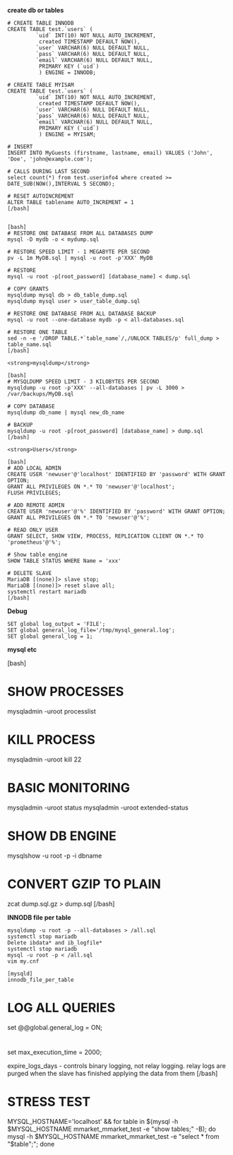 <strong>create db or tables</strong>
```
# CREATE TABLE INNODB
CREATE TABLE test.`users` (
         `uid` INT(10) NOT NULL AUTO_INCREMENT,
          created TIMESTAMP DEFAULT NOW(),
         `user` VARCHAR(6) NULL DEFAULT NULL,
         `pass` VARCHAR(6) NULL DEFAULT NULL,
         `email` VARCHAR(6) NULL DEFAULT NULL,
          PRIMARY KEY (`uid`)
          ) ENGINE = INNODB;

# CREATE TABLE MYISAM
CREATE TABLE test.`users` (
         `uid` INT(10) NOT NULL AUTO_INCREMENT,
          created TIMESTAMP DEFAULT NOW(),
         `user` VARCHAR(6) NULL DEFAULT NULL,
         `pass` VARCHAR(6) NULL DEFAULT NULL,
         `email` VARCHAR(6) NULL DEFAULT NULL,
          PRIMARY KEY (`uid`)
          ) ENGINE = MYISAM;

# INSERT
INSERT INTO MyGuests (firstname, lastname, email) VALUES ('John', 'Doe', 'john@example.com');

# CALLS DURING LAST SECOND
select count(*) from test.userinfo4 where created >= DATE_SUB(NOW(),INTERVAL 5 SECOND);

# RESET AUTOINCREMENT
ALTER TABLE tablename AUTO_INCREMENT = 1
[/bash]


[bash]
# RESTORE ONE DATABASE FROM ALL DATABASES DUMP
mysql -D mydb -o < mydump.sql

# RESTORE SPEED LIMIT - 1 MEGABYTE PER SECOND
pv -L 1m MyDB.sql | mysql -u root -p'XXX' MyDB

# RESTORE
mysql -u root -p[root_password] [database_name] < dump.sql

# COPY GRANTS
mysqldump mysql db > db_table_dump.sql
mysqldump mysql user > user_table_dump.sql

# RESTORE ONE DATABASE FROM ALL DATABASE BACKUP
mysql -u root --one-database mydb -p < all-databases.sql

# RESTORE ONE TABLE
sed -n -e '/DROP TABLE.*`table_name`/,/UNLOCK TABLES/p' full_dump > table_name.sql
[/bash]

<strong>mysqldump</strong>

[bash]
# MYSQLDUMP SPEED LIMIT - 3 KILOBYTES PER SECOND
mysqldump -u root -p'XXX' --all-databases | pv -L 3000 > /var/backups/MyDB.sql

# COPY DATABASE
mysqldump db_name | mysql new_db_name

# BACKUP
mysqldump -u root -p[root_password] [database_name] > dump.sql
[/bash]

<strong>Users</strong>

[bash]
# ADD LOCAL ADMIN
CREATE USER 'newuser'@'localhost' IDENTIFIED BY 'password' WITH GRANT OPTION;
GRANT ALL PRIVILEGES ON *.* TO 'newuser'@'localhost';
FLUSH PRIVILEGES;

# ADD REMOTE ADMIN
CREATE USER 'newuser'@'%' IDENTIFIED BY 'password' WITH GRANT OPTION;
GRANT ALL PRIVILEGES ON *.* TO 'newuser'@'%';

# READ ONLY USER
GRANT SELECT, SHOW VIEW, PROCESS, REPLICATION CLIENT ON *.* TO 'prometheus'@'%';

# Show table engine
SHOW TABLE STATUS WHERE Name = 'xxx'

# DELETE SLAVE
MariaDB [(none)]> slave stop;
MariaDB [(none)]> reset slave all;
systemctl restart mariadb
[/bash]
```

<strong>Debug</strong>
```
SET global log_output = 'FILE';
SET global general_log_file='/tmp/mysql_general.log';
SET global general_log = 1;
```

<strong>mysql etc</strong>

[bash]
# SHOW PROCESSES
mysqladmin -uroot processlist

# KILL PROCESS
mysqladmin -uroot kill 22

# BASIC MONITORING
mysqladmin -uroot status
mysqladmin -uroot extended-status

# SHOW DB ENGINE
mysqlshow -u root -p -i dbname

# CONVERT GZIP TO PLAIN
zcat dump.sql.gz > dump.sql
[/bash]

<strong>INNODB file per table</strong>

```
mysqldump -u root -p --all-databases > /all.sql
systemctl stop mariadb
Delete ibdata* and ib_logfile*
systemctl stop mariadb
mysql -u root -p < /all.sql
vim my.cnf

[mysqld]
innodb_file_per_table
```

# LOG ALL QUERIES
set @@global.general_log = ON;

#
set max_execution_time = 2000;

expire_logs_days - controls binary logging, not relay logging.
relay logs are purged when the slave has finished applying the data from them
[/bash]



# STRESS TEST
MYSQL_HOSTNAME='localhost' && for table in $(mysql -h $MYSQL_HOSTNAME mmarket_mmarket_test -e "show tables;" -B); do mysql -h $MYSQL_HOSTNAME mmarket_mmarket_test -e "select * from "$table";"; done
```
